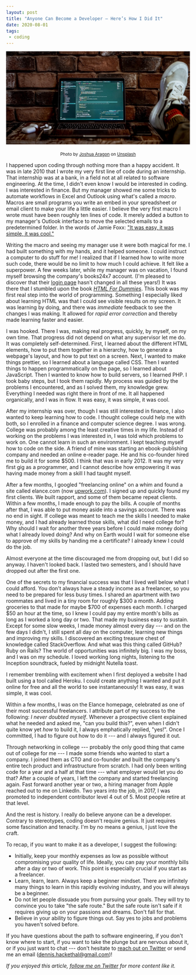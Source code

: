 ```yaml
---
layout: post
title: "Anyone Can Become a Developer — Here’s How I Did It"
date: 2020-08-01
tags:
 - coding
---
```


![Image for post](/img/1_dhUaNFsYJMVV2d9m6wd2Qw.jpg)

<p style="text-align: center;">
  <small>
    Photo by <a href="https://unsplash.com/@goshua13?utm_source=unsplash&utm_medium=referral&utm_content=creditCopyText">Joshua Aragon</a> on <a href="https://unsplash.com/s/photos/code?utm_source=unsplash&utm_medium=referral&utm_content=creditCopyText">Unsplash</a>
  </small>
</p>

I happened upon coding through nothing more than a happy accident. It was in late 2010 that I wrote my very first line of code during an internship. That internship was at a bank, in a field not at all related to software engineering. At the time, I didn't even know I would be interested in coding. I was interested in finance. But my manager showed me some tricks to automate workflows in Excel and Outlook using what's called a *macro*. Macros are small programs you write an embed in your spreadsheet or email client to make your life a little easier. I believe the very first macro I wrote must have been roughly ten lines of code. It merely added a button to my manager's Outlook interface to move the selected emails to a predetermined folder. In the words of Jamie Foxx: ["It was easy, it was simple, it was cool."](https://youtu.be/XRFW5MUwehc?t=86)

Writing the macro and seeing my manager use it were both magical for me. I had built something with my hands, and it helped someone. I could instruct a computer to do stuff for me! I realized that if I learned how to write more such code, there would be no limit to how much I could achieve. It felt like a superpower. A few weeks later, while my manager was on vacation, I found myself browsing the company's books24x7 account. (I'm pleased to discover that their [login page](http://web.archive.org/web/20200801071651/https://library.books24x7.com/login.asp?ic=0) hasn't changed in all these years!) It was there that I stumbled upon the book [*HTML For Dummies*](https://www.amazon.com/HTML-Dummies-Ed-Tittel/dp/076450214X). This book was my first real step into the world of programming. Something I especially liked about learning HTML was that I could see visible results on my screen. It was learning by doing, and there was *immediate* feedback to see the changes I was making. It allowed for *rapid error correction* and thereby made learning faster and easier.

I was hooked. There I was, making real progress, quickly, by myself, on my own time. That progress did not depend on what any supervisor let me do. It was completely self-determined. First, I learned about the different HTML elements, how to put them together in a hierarchy, how to generate a webpage's layout, and how to put text on a screen. Next, I wanted to make things prettier, so I learned about a language called CSS. Then I wanted things to happen programmatically on the page, so I learned about JavaScript. Then I wanted to know how to build servers, so I learned PHP. I took baby steps, but I took them rapidly. My process was guided by the problems I encountered, and as I solved them, my knowledge grew. Everything I needed was right there in front of me. It all happened organically, and I was in flow. It was easy, it was simple, it was cool.

After my internship was over, though I was still interested in finance, I also wanted to keep learning how to code. I thought college could help me with both, so I enrolled in a finance and computer science degree. I was wrong. College was probably among the least creative times in my life. Instead of working on the problems I was interested in, I was told which problems to work on. One cannot learn in such an environment. I kept teaching myself how to code on the side. A friend of mine was starting an ebook-publishing company and needed an online e-reader page. He and his co-founder hired me to build it for some $500. I think that was in early 2012. It was my very first gig as a programmer, and I cannot describe how empowering it was having made money from a skill I had taught myself.

After a few months, I googled "freelancing online" on a whim and found a site called elance.com (now [upwork.com](http://upwork.com/)). I signed up and quickly found my first clients. We built rapport, and some of them became repeat clients. Within a few months, I made enough to pay the bills. A couple of months after that, I was able to put money aside into a savings account. There was no end in sight. If college was meant to teach me the skills I needed to make money, and I had already learned those skills, what did I need college for? Why should I wait for another three years before I could make money doing what I already loved doing? And why on Earth would I wait for someone else to approve of my skills by handing me a certificate? I already knew I could do the job.

Almost everyone at the time discouraged me from dropping out, but I did so anyway. I haven't looked back. I lasted two semesters, and I should have dropped out after the first one.

One of the secrets to my financial success was that I lived well below what I could afford. You don't always have a steady income as a freelancer, so you need to be prepared for less busy times. I shared an apartment with two roommates and lived in a tiny room for roughly $300 a month. Adding groceries to that made for maybe $700 of expenses each month. I charged $50 an hour at the time, so I knew I could pay my entire month's bills as long as I worked a long day or two. That made my business easy to sustain. Except for some slow weeks, I made money almost every day --- and on the few days I didn't, I still spent all day on the computer, learning new things and improving my skills. I discovered an exciting treasure chest of knowledge called StackOverflow. And what was this thing called GitHub? Ruby on Rails? The world of opportunities was infinitely big. I was my boss, and I was on my schedule. I loved working long nights, listening to the Inception soundtrack, fueled by midnight Nutella toast.

I remember trembling with excitement when I first deployed a website I had built using a tool called Heroku. I could create anything I wanted and put it online for free and all the world to see instantaneously! It was easy, it was simple, it was cool.

Within a few months, I was on the Elance homepage, celebrated as one of their most successful freelancers. I attribute part of my success to the following: *I never doubted myself*. Whenever a prospective client explained what he needed and asked me, "can you build this?", even when I didn't quite know yet *how* to build it, I always emphatically replied, "yes!". Once I committed, I had to figure out how to do it --- and I always figured it out.

Through networking in college --- probably the only good thing that came out of college for me --- I made some friends who wanted to start a company. I joined them as CTO and co-founder and built the company's entire tech product and infrastructure from scratch. I had only been writing code for a year and a half at that time --- what employer would let you do that? After a couple of years, I left the company and started freelancing again. Fast forward another year or two, a hiring manager from Apple reached out to me on LinkedIn. Two years into the job, in 2017, I was promoted to independent contributor level 4 out of 5. Most people retire at that level.

And the rest is history. I really do believe anyone can be a developer. Contrary to stereotypes, coding doesn't require genius. It just requires some fascination and tenacity. I'm by no means a genius, I just love the craft.

To recap, if you want to make it as a developer, I suggest the following:

-   Initially, keep your monthly expenses as low as possible without compromising your quality of life. Ideally, you can pay your monthly bills after a day or two of work. This point is especially crucial if you start as a freelancer.
-   Learn, learn, learn. Always keep a beginner mindset. There are infinitely many things to learn in this rapidly evolving industry, and you will always be a beginner.
-   Do not let people dissuade you from pursuing your goals. They will try to convince you to take "the safe route." But the safe route isn't safe if it requires giving up on your passions and dreams. Don't fall for that.
-   Believe in your ability to figure things out. Say yes to jobs and problems you haven't solved before.

If you have questions about the path to software engineering, if you don't know where to start, if you want to take the plunge but are nervous about it, or if you just want to chat --- don't hesitate to [reach out on Twitter](https://twitter.com/dchackethal) or send me an email (dennis.hackethal@gmail.com)!

*If you enjoyed this article, *[*follow me on Twitter*](https://twitter.com/dchackethal)* for more content like it.*
